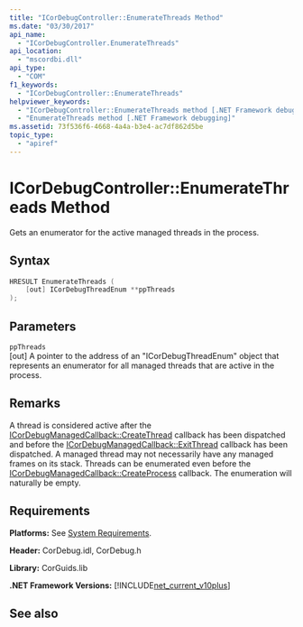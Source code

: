 ```yaml
---
title: "ICorDebugController::EnumerateThreads Method"
ms.date: "03/30/2017"
api_name: 
  - "ICorDebugController.EnumerateThreads"
api_location: 
  - "mscordbi.dll"
api_type: 
  - "COM"
f1_keywords: 
  - "ICorDebugController::EnumerateThreads"
helpviewer_keywords: 
  - "ICorDebugController::EnumerateThreads method [.NET Framework debugging]"
  - "EnumerateThreads method [.NET Framework debugging]"
ms.assetid: 73f536f6-4668-4a4a-b3e4-ac7df862d5be
topic_type: 
  - "apiref"
---
```

# ICorDebugController::EnumerateThreads Method
Gets an enumerator for the active managed threads in the process.  
  
## Syntax  
  
```cpp  
HRESULT EnumerateThreads (  
    [out] ICorDebugThreadEnum **ppThreads  
);  
```  
  
## Parameters  
 `ppThreads`  
 [out] A pointer to the address of an "ICorDebugThreadEnum" object that represents an enumerator for all managed threads that are active in the process.  
  
## Remarks  
 A thread is considered active after the [ICorDebugManagedCallback::CreateThread](../../../../docs/framework/unmanaged-api/debugging/icordebugmanagedcallback-createthread-method.md) callback has been dispatched and before the [ICorDebugManagedCallback::ExitThread](../../../../docs/framework/unmanaged-api/debugging/icordebugmanagedcallback-exitthread-method.md) callback has been dispatched. A managed thread may not necessarily have any managed frames on its stack. Threads can be enumerated even before the [ICorDebugManagedCallback::CreateProcess](../../../../docs/framework/unmanaged-api/debugging/icordebugmanagedcallback-createprocess-method.md) callback. The enumeration will naturally be empty.  
  
## Requirements  
 **Platforms:** See [System Requirements](../../../../docs/framework/get-started/system-requirements.md).  
  
 **Header:** CorDebug.idl, CorDebug.h  
  
 **Library:** CorGuids.lib  
  
 **.NET Framework Versions:** [!INCLUDE[net_current_v10plus](../../../../includes/net-current-v10plus-md.md)]  
  
## See also
